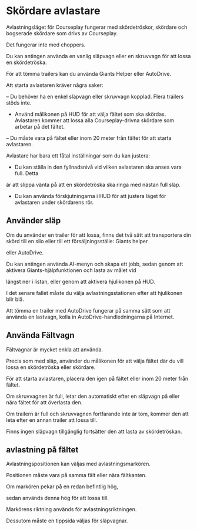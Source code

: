 # Skördare avlastare

  
  
Avlastningsläget för Courseplay fungerar med skördetröskor, skördare och bogserade skördare som drivs av Courseplay.  
  
Det fungerar inte med choppers.  
  
Du kan antingen använda en vanlig släpvagn eller en skruvvagn för att lossa en skördetröska.  
  
För att tömma trailers kan du använda Giants Helper eller AutoDrive.  
  
Att starta avlastaren kräver några saker:  
  
– Du behöver ha en enkel släpvagn eller skruvvagn kopplad. Flera trailers stöds inte.  
  
    
- Använd målikonen på HUD för att välja fältet som ska skördas. Avlastaren kommer att lossa alla Courseplay-drivna skördare som arbetar på det fältet.  
  
– Du måste vara på fältet eller inom 20 meter från fältet för att starta avlastaren.  
  
  
  
Avlastare har bara ett fåtal inställningar som du kan justera:  
  
    
- Du kan ställa in den fyllnadsnivå vid vilken avlastaren ska anses vara full. Detta  
  
är att slippa vänta på att en skördetröska ska ringa med nästan full släp.  
  
    
- Du kan använda förskjutningarna i HUD för att justera läget för avlastaren under skördarens rör.  
  
  
  


## Använder släp

  
  
Om du använder en trailer för att lossa, finns det två sätt att transportera din skörd till en silo eller till ett försäljningsställe: Giants helper  
  
eller AutoDrive.  
  
Du kan antingen använda AI-menyn och skapa ett jobb, sedan genom att aktivera Giants-hjälpfunktionen och lasta av målet vid  
  
längst ner i listan, eller genom att aktivera hjulikonen på HUD.  
  
I det senare fallet måste du välja avlastningsstationen efter att hjulikonen blir blå.  
  
  
  
Att tömma en trailer med AutoDrive fungerar på samma sätt som att använda en lastvagn, kolla in AutoDrive-handledningarna på Internet.  
  


## Använda Fältvagn

  
  
Fältvagnar är mycket enkla att använda.  
  
Precis som med släp, använder du målikonen för att välja fältet där du vill lossa en skördetröska eller skördare.  
  
För att starta avlastaren, placera den igen på fältet eller inom 20 meter från fältet.  
  
Om skruvvagnen är full, letar den automatiskt efter en släpvagn på eller nära fältet för att överlasta den.  
  
Om trailern är full och skruvvagnen fortfarande inte är tom, kommer den att leta efter en annan trailer att lossa till.  
  
Finns ingen släpvagn tillgänglig fortsätter den att lasta av skördetröskan.  
  


## avlastning på fältet

  
  
Avlastningspositionen kan väljas med avlastningsmarkören.  
  
Positionen måste vara på samma fält eller nära fältkanten.  
  
Om markören pekar på en redan befintlig hög,  
  
sedan används denna hög för att lossa till.  
  
Markörens riktning används för avlastningsriktningen.  
  
Dessutom måste en tippsida väljas för släpvagnar.  
  


